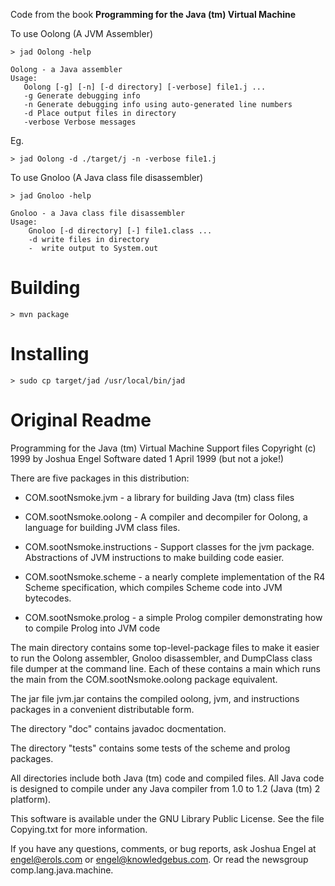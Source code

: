 Code from the book __Programming for the Java (tm) Virtual Machine__

To use Oolong (A JVM Assembler)

```
> jad Oolong -help
```

```
Oolong - a Java assembler
Usage:
   Oolong [-g] [-n] [-d directory] [-verbose] file1.j ...
   -g Generate debugging info
   -n Generate debugging info using auto-generated line numbers
   -d Place output files in directory
   -verbose Verbose messages
```

Eg.

```
> jad Oolong -d ./target/j -n -verbose file1.j
```

To use Gnoloo (A Java class file disassembler)

```
> jad Gnoloo -help
```

```
Gnoloo - a Java class file disassembler
Usage:
    Gnoloo [-d directory] [-] file1.class ...
    -d write files in directory
    -  write output to System.out
```

Building
========

```
> mvn package
```

Installing
==========
```
> sudo cp target/jad /usr/local/bin/jad
```

Original Readme
===============

Programming for the Java (tm) Virtual Machine
Support files
Copyright (c) 1999 by Joshua Engel
Software dated 1 April 1999 (but not a joke!)


There are five packages in this distribution:
* COM.sootNsmoke.jvm - a library for building Java (tm)  class files

* COM.sootNsmoke.oolong - A compiler and decompiler for Oolong, a
  language for building JVM class files.

* COM.sootNsmoke.instructions - Support classes for the jvm package.
  Abstractions of JVM instructions to make building code easier.

* COM.sootNsmoke.scheme - a nearly complete implementation of the R4
  Scheme specification, which compiles Scheme code into JVM bytecodes.

* COM.sootNsmoke.prolog - a simple Prolog compiler demonstrating how
  to compile Prolog into JVM code

The main directory contains some top-level-package files to make it
easier to run the Oolong assembler, Gnoloo disassembler, and DumpClass
class file dumper at the command line.  Each of these contains a main
which runs the main from the COM.sootNsmoke.oolong package equivalent.

The jar file jvm.jar contains the compiled oolong, jvm, and instructions
packages in a convenient distributable form.

The directory "doc" contains javadoc docmentation.

The directory "tests" contains some tests of the scheme and prolog packages.

All directories include both Java (tm) code and compiled files.  All Java
code is designed to compile under any Java compiler from 1.0 to 1.2
(Java (tm) 2 platform).

This software is available under the GNU Library Public License.  See
the file Copying.txt for more information.

If you have any questions, comments, or bug reports, ask Joshua Engel
at engel@erols.com or engel@knowledgebus.com.  Or read the newsgroup
comp.lang.java.machine.
